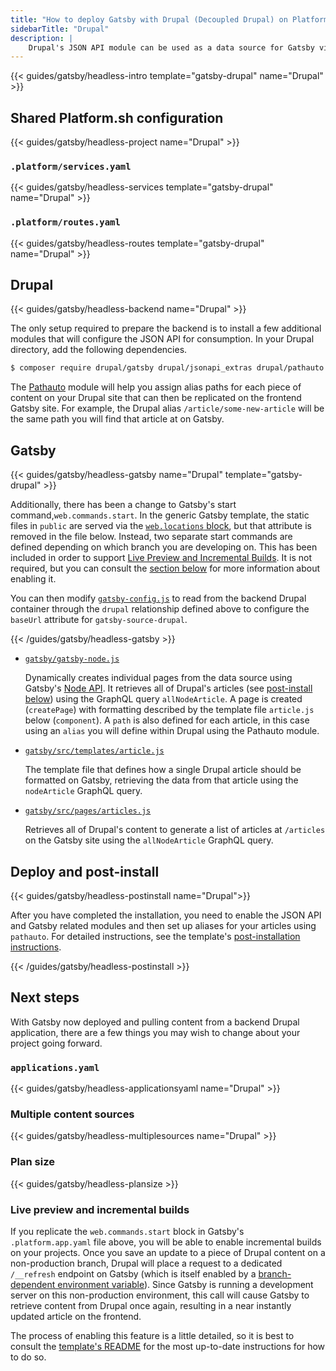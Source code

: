 ```yaml
---
title: "How to deploy Gatsby with Drupal (Decoupled Drupal) on Platform.sh"
sidebarTitle: "Drupal"
description: |
    Drupal's JSON API module can be used as a data source for Gatsby via `gatsby-source-drupal`.
---
```


{{< guides/gatsby/headless-intro template="gatsby-drupal" name="Drupal" >}}

## Shared Platform.sh configuration

{{< guides/gatsby/headless-project name="Drupal" >}}

### `.platform/services.yaml`

{{< guides/gatsby/headless-services template="gatsby-drupal" name="Drupal" >}}

### `.platform/routes.yaml`

{{< guides/gatsby/headless-routes template="gatsby-drupal" name="Drupal" >}}

## Drupal

{{< guides/gatsby/headless-backend name="Drupal" >}}

The only setup required to prepare the backend is to install a few additional modules that will configure the JSON API for consumption. In your Drupal directory, add the following dependencies.

```bash
$ composer require drupal/gatsby drupal/jsonapi_extras drupal/pathauto
```

The [Pathauto](https://www.drupal.org/project/pathauto) module will help you assign alias paths for each piece of content on your Drupal site that can then be replicated on the frontend Gatsby site. For example, the Drupal alias `/article/some-new-article` will be the same path you will find that article at on Gatsby.

## Gatsby

{{< guides/gatsby/headless-gatsby name="Drupal" template="gatsby-drupal" >}}

Additionally, there has been a change to Gatsby's start command,`web.commands.start`. In the generic Gatsby template, the static files in `public` are served via the [`web.locations` block](https://github.com/platformsh-templates/gatsby/blob/c764ed717752eacc3c3f3322b7e5415e276d02df/.platform.app.yaml#L29), but that attribute is removed in the file below. Instead, two separate start commands are defined depending on which branch you are developing on. This has been included in order to support [Live Preview and Incremental Builds](https://www.drupal.org/project/gatsby). It is not required, but you can consult the [section below](#live-preview-and-incremental-builds) for more information about enabling it.

You can then modify [`gatsby-config.js`](https://www.gatsbyjs.com/docs/reference/config-files/gatsby-config/) to read from the backend Drupal container through the `drupal` relationship defined above to configure the `baseUrl` attribute for `gatsby-source-drupal`. 

{{< /guides/gatsby/headless-gatsby >}}

- [`gatsby/gatsby-node.js`](https://github.com/platformsh-templates/gatsby-drupal/blob/master/gatsby/gatsby-node.js) 

    Dynamically creates individual pages from the data source using Gatsby's [Node API](https://www.gatsbyjs.com/docs/reference/config-files/gatsby-node/). It retrieves all of Drupal's articles (see [post-install below](#deploy-and-post-install)) using the GraphQL query `allNodeArticle`. A page is created (`createPage`) with formatting described by the template file `article.js` below (`component`). A `path` is also defined for each article, in this case using an `alias` you will define within Drupal using the Pathauto module.

- [`gatsby/src/templates/article.js`](https://github.com/platformsh-templates/gatsby-drupal/blob/master/gatsby/src/templates/article.js)

    The template file that defines how a single Drupal article should be formatted on Gatsby, retrieving the data from that article using the `nodeArticle` GraphQL query.

- [`gatsby/src/pages/articles.js`](https://github.com/platformsh-templates/gatsby-strapi/blob/master/gatsby/src/components/articles.js)

    Retrieves all of Drupal's content to generate a list of articles at `/articles` on the Gatsby site using the `allNodeArticle` GraphQL query. 

## Deploy and post-install

{{< guides/gatsby/headless-postinstall name="Drupal">}}

After you have completed the installation, you need to enable the JSON API and Gatsby related modules
and then set up aliases for your articles using `pathauto`.
For detailed instructions, see the template's [post-installation instructions](https://github.com/platformsh-templates/gatsby-drupal#user-content-post-install).

{{< /guides/gatsby/headless-postinstall >}}

## Next steps

With Gatsby now deployed and pulling content from a backend Drupal application, there are a few things you may wish to change about your project going forward.

### `applications.yaml`

{{< guides/gatsby/headless-applicationsyaml name="Drupal" >}}

### Multiple content sources

{{< guides/gatsby/headless-multiplesources name="Drupal" >}}

### Plan size

{{< guides/gatsby/headless-plansize >}}

### Live preview and incremental builds

If you replicate the `web.commands.start` block in Gatsby's `.platform.app.yaml` file above, you will be able to enable incremental builds on your projects. Once you save an update to a piece of Drupal content on a non-production branch, Drupal will place a request to a dedicated `/__refresh` endpoint on Gatsby (which is itself enabled by a [branch-dependent environment variable](https://github.com/platformsh-templates/gatsby-drupal/blob/master/gatsby/.environment)). Since Gatsby is running a development server on this non-production environment, this call will cause Gatsby to retrieve content from Drupal once again, resulting in a near instantly updated article on the frontend. 

The process of enabling this feature is a little detailed, so it is best to consult the [template's README](https://github.com/platformsh-templates/gatsby-drupal#user-content-enabling-gatsby-live-preview-manual-configuration) for the most up-to-date instructions for how to do so.
